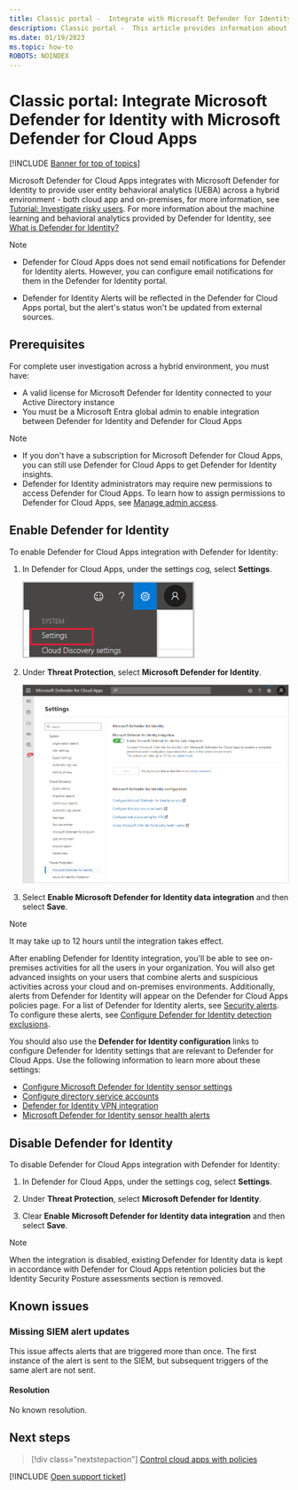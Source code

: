 ```yaml
---
title: Classic portal -  Integrate with Microsoft Defender for Identity 
description: Classic portal -  This article provides information about how to leverage Microsoft Defender for Identity insights in Defender for Cloud Apps for hybrid risk detection.
ms.date: 01/19/2023
ms.topic: how-to
ROBOTS: NOINDEX
---
```

# Classic portal: Integrate Microsoft Defender for Identity with Microsoft Defender for Cloud Apps

[!INCLUDE [Banner for top of topics](includes/banner.md)]

Microsoft Defender for Cloud Apps integrates with Microsoft Defender for Identity to provide user entity behavioral analytics (UEBA) across a hybrid environment - both cloud app and on-premises, for more information, see [Tutorial: Investigate risky users](tutorial-ueba.md). For more information about the machine learning and behavioral analytics provided by Defender for Identity, see [What is Defender for Identity?](/defender-for-identity/what-is)

> [!NOTE]
>
> - Defender for Cloud Apps does not send email notifications for Defender for Identity alerts. However, you can configure email notifications for them in the Defender for Identity portal.
>
> - Defender for Identity Alerts will be reflected in the Defender for Cloud Apps portal, but the alert's status won't be updated from external sources.

## Prerequisites

For complete user investigation across a hybrid environment, you must have:

- A valid license for Microsoft Defender for Identity connected to your Active Directory instance
- You must be a Microsoft Entra global admin to enable integration between Defender for Identity and Defender for Cloud Apps

> [!NOTE]
>
> - If you don't have a subscription for Microsoft Defender for Cloud Apps, you can still use Defender for Cloud Apps to get Defender for Identity insights.
> - Defender for Identity administrators may require new permissions to access Defender for Cloud Apps. To learn how to assign permissions to Defender for Cloud Apps, see [Manage admin access](manage-admins.md).

## Enable Defender for Identity

To enable Defender for Cloud Apps integration with Defender for Identity:

1. In Defender for Cloud Apps, under the settings cog, select **Settings**.

    ![Settings menu.](media/classic-azip-system-settings.png)

1. Under **Threat Protection**, select **Microsoft Defender for Identity**.

    ![Enable Microsoft Defender for Identity protection.](media/classic-mdi-integration.png)

1. Select **Enable Microsoft Defender for Identity data integration** and then select **Save**.

> [!NOTE]
> It may take up to 12 hours until the integration takes effect.

After enabling Defender for Identity integration, you'll be able to see on-premises activities for all the users in your organization. You will also get advanced insights on your users that combine alerts and suspicious activities across your cloud and on-premises environments. Additionally, alerts from Defender for Identity will appear on the Defender for Cloud Apps policies page. For a list of Defender for Identity alerts, see [Security alerts](/defender-for-identity/alerts-overview). To configure these alerts, see [Configure Defender for Identity detection exclusions](/defender-for-identity/exclusions).

You should also use the **Defender for Identity configuration** links to configure Defender for Identity settings that are relevant to Defender for Cloud Apps. Use the following information to learn more about these settings:

- [Configure Microsoft Defender for Identity sensor settings](/defender-for-identity/configure-sensor-settings)
- [Configure directory service accounts](/defender-for-identity/directory-service-accounts)
- [Defender for Identity VPN integration](/defender-for-identity/vpn-integration)
- [Microsoft Defender for Identity sensor health alerts](/defender-for-identity/health-alerts)

## Disable Defender for Identity

To disable Defender for Cloud Apps integration with Defender for Identity:

1. In Defender for Cloud Apps, under the settings cog, select **Settings**.

1. Under **Threat Protection**, select **Microsoft Defender for Identity**.

1. Clear **Enable Microsoft Defender for Identity data integration** and then select **Save**.

> [!NOTE]
> When the integration is disabled, existing Defender for Identity data is kept in accordance with Defender for Cloud Apps retention policies but the Identity Security Posture assessments section is removed.

## Known issues

### Missing SIEM alert updates

This issue affects alerts that are triggered more than once. The first instance of the alert is sent to the SIEM, but subsequent triggers of the same alert are not sent.

#### Resolution

No known resolution.

## Next steps

> [!div class="nextstepaction"]
> [Control cloud apps with policies](control-cloud-apps-with-policies.md)

[!INCLUDE [Open support ticket](includes/support.md)]
